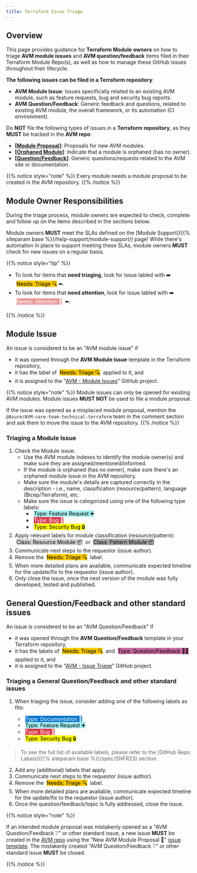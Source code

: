 ```yaml
---
title: Terraform Issue Triage
---
```


## Overview

This page provides guidance for **Terraform Module owners** on how to triage **AVM module issues** and **AVM question/feedback** items filed in their Terraform Module Repo(s), as well as how to manage these GitHub issues throughout their lifecycle.

**The following issues can be filed in a Terraform repository**:

- **AVM Module Issue**: Issues specifically related to an existing AVM module, such as feature requests, bug and security bug reports.
- **AVM Question/Feedback**: Generic feedback and questions, related to existing AVM module, the overall framework, or its automation (CI environment).

Do **NOT** file the following types of issues in a **Terraform repository**, as they **MUST** be tracked in the **AVM repo**:

- **\[[Module Proposal](https://aka.ms/AVM/ModuleProposal)]**: Proposals for new AVM modules.
- **\[[Orphaned Module](https://aka.ms/AVM/OrphanedModule)]**: Indicate that a module is orphaned (has no owner).
- **\[[Question/Feedback](https://aka.ms/AVM/QuestionFeedback)]**: Generic questions/requests related to the AVM site or documentation.

{{% notice style="note" %}}
Every module needs a module proposal to be created in the AVM repository.
{{% /notice %}}

## Module Owner Responsibilities

During the triage process, module owners are expected to check, complete and follow up on the items described in the sections below.

Module owners **MUST** meet the SLAs defined on the [Module Support]({{% siteparam base %}}/help-support/module-support/) page! While there's automation in place to support meeting these SLAs, module owners **MUST** check for new issues on a regular basis.

{{% notice style="tip" %}}

- To look for items that **need triaging**, look for issue labled with ➡️ &nbsp;<mark style="background-image:none;white-space: nowrap;background-color:#FBCA04;">Needs: Triage 🔍</mark>&nbsp;⬅️.
- To look for items that **need attention**, look for issue labled with ➡️ &nbsp;<mark style="background-image:none;white-space: nowrap;background-color:#E99695;color:white;">Needs: Attention 👋</mark>&nbsp; ⬅️.

{{% /notice %}}

## Module Issue

An issue is considered to be an "AVM module issue" if

- it was opened through the **AVM Module Issue** template in the Terraform repository,
- it has the label of &nbsp;<mark style="background-image:none;white-space: nowrap;background-color:#FBCA04;">Needs: Triage 🔍</mark>&nbsp; applied to it, and
- it is assigned to the "[AVM - Module Issues](https://github.com/orgs/Azure/projects/566)" GitHub project.

{{% notice style="note" %}}
Module issues can only be opened for existing AVM modules. Module issues **MUST NOT** be used to file a module proposal.

If the issue was opened as a misplaced module proposal, mention the `@Azure/AVM-core-team-technical-terraform` team in the comment section and ask them to move the issue to the AVM repository.
{{% /notice %}}

### Triaging a Module Issue

1. Check the Module issue:
    - Use the AVM module indexes to identify the module owner(s) and make sure they are assigned/mentioned/informed.
    - If the module is orphaned (has no owner), make sure there's an orphaned module issue in the AVM repository.
    - Make sure the module's details are captured correctly in the description - i.e., name, classification (resource/pattern), language (Bicep/Terraform), etc.
    - Make sure the issue is categorized using one of the following type labels:
      - &nbsp;<mark style="background-image:none;white-space: nowrap;background-color:#A2EEEF;">Type: Feature Request ➕</mark>&nbsp;
      - &nbsp;<mark style="background-image:none;white-space: nowrap;background-color:#D73A4A;color:white;">Type: Bug 🐛</mark>&nbsp;
      - &nbsp;<mark style="background-image:none;white-space: nowrap;background-color:#FFFF00;">Type: Security Bug 🔒</mark>&nbsp;
2. Apply relevant labels for module classification (resource/pattern): &nbsp;<mark style="background-image:none;white-space: nowrap;background-color:#D3D3D3;">Class: Resource Module 📦</mark>&nbsp; or &nbsp;<mark style="background-image:none;white-space: nowrap;background-color:#A9A9A9;">Class: Pattern Module 📦</mark>&nbsp;
3. Communicate next steps to the requestor (issue author).
4. Remove the &nbsp;<mark style="background-image:none;white-space: nowrap;background-color:#FBCA04;">Needs: Triage 🔍</mark>&nbsp; label.
5. When more detailed plans are available, communicate expected timeline for the update/fix to the requestor (issue author).
6. Only close the issue, once the next version of the module was fully developed, tested and published.

## General Question/Feedback and other standard issues

An issue is considered to be an "AVM Question/Feedback" if

- it was opened through the **AVM Question/Feedback** template in your Terraform repository,
- it has the labels of &nbsp;<mark style="background-image:none;white-space: nowrap;background-color:#FBCA04;">Needs: Triage 🔍</mark>&nbsp; and &nbsp;<mark style="background-image:none;white-space: nowrap;background-color:#CB6BA2;">Type: Question/Feedback 🙋‍♀️</mark>&nbsp; applied to it, and
- it is assigned to the "[AVM - Issue Triage](https://github.com/orgs/Azure/projects/538)" GitHub project.

### Triaging a General Question/Feedback and other standard issues

1. When triaging the issue, consider adding one of the following labels as fits:

    - &nbsp;<mark style="background-image:none;white-space: nowrap;background-color:#0075CA;color:white;">Type: Documentation 📄</mark>&nbsp;
    - &nbsp;<mark style="background-image:none;white-space: nowrap;background-color:#A2EEEF;">Type: Feature Request ➕</mark>&nbsp;
    - &nbsp;<mark style="background-image:none;white-space: nowrap;background-color:#D73A4A;color:white;">Type: Bug 🐛</mark>&nbsp;
    - &nbsp;<mark style="background-image:none;white-space: nowrap;background-color:#FFFF00;">Type: Security Bug 🔒</mark>&nbsp;

> To see the full list of available labels, please refer to the [GitHub Repo Labels]({{% siteparam base %}}/spec/SNFR23) section.

2. Add any (additional) labels that apply.
3. Communicate next steps to the requestor (issue author).
4. Remove the &nbsp;<mark style="background-image:none;white-space: nowrap;background-color:#FBCA04;">Needs: Triage 🔍</mark>&nbsp; label.
5. When more detailed plans are available, communicate expected timeline for the update/fix to the requestor (issue author).
6. Once the question/feedback/topic is fully addressed, close the issue.

{{% notice style="note" %}}

If an intended module proposal was mistakenly opened as a "AVM Question/Feedback ❔" or other standard issue, a new issue **MUST** be created in the [AVM repo](https://aka.ms/AVM/repo) using the "New AVM Module Proposal 📝" [issue template](https://aka.ms/avm/moduleproposal). The mistakenly created "AVM Question/Feedback ❔" or other standard issue **MUST** be closed.

{{% /notice %}}

